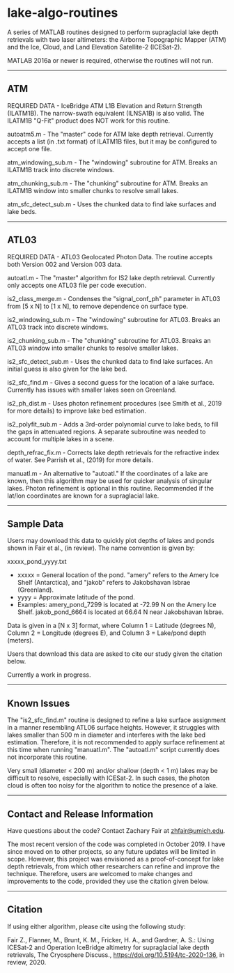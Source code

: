 # lake-algo-routines

A series of MATLAB routines designed to perform supraglacial lake depth retrievals with two laser altimeters: the Airborne Topographic Mapper (ATM) and the Ice, Cloud, and Land Elevation Satellite-2 (ICESat-2).

MATLAB 2016a or newer is required, otherwise the routines will not run.

--------------------------------------------------------------------------------
## ATM
REQUIRED DATA - IceBridge ATM L1B Elevation and Return Strength (ILATM1B). The narrow-swath equivalent (ILNSA1B) is also valid. The ILATM1B "Q-Fit" product does NOT work for this routine.

autoatm5.m - The "master" code for ATM lake depth retrieval. Currently accepts a list (in .txt format) of ILATM1B files, but it may be configured to accept one file.

atm_windowing_sub.m - The "windowing" subroutine for ATM. Breaks an ILATM1B track into discrete windows.

atm_chunking_sub.m - The "chunking" subroutine for ATM. Breaks an ILATM1B window into smaller chunks to resolve small lakes.

atm_sfc_detect_sub.m - Uses the chunked data to find lake surfaces and lake beds.

--------------------------------------------------------------------------------
## ATL03
REQUIRED DATA - ATL03 Geolocated Photon Data. The routine accepts both Version 002 and Version 003 data. 

autoatl.m - The "master" algorithm for IS2 lake depth retrieval. Currently only accepts one ATL03 file per code execution.

is2_class_merge.m - Condenses the "signal_conf_ph" parameter in ATL03 from [5 x N] to [1 x N], to remove dependence on surface type.

is2_windowing_sub.m - The "windowing" subroutine for ATL03. Breaks an ATL03 track into discrete windows.

is2_chunking_sub.m - The "chunking" subroutine for ATL03. Breaks an ATL03 window into smaller chunks to resolve smaller lakes.

is2_sfc_detect_sub.m - Uses the chunked data to find lake surfaces. An initial guess is also given for the lake bed.

is2_sfc_find.m - Gives a second guess for the location of a lake surface. Currently has issues with smaller lakes seen on Greenland.

is2_ph_dist.m - Uses photon refinement procedures (see Smith et al., 2019 for more details) to improve lake bed estimation. 

is2_polyfit_sub.m - Adds a 3rd-order polynomial curve to lake beds, to fill the gaps in attenuated regions. A separate subroutine was needed to account for multiple lakes in a scene.

depth_refrac_fix.m - Corrects lake depth retrievals for the refractive index of water. See Parrish et al., (2019) for more details.

manuatl.m - An alternative to "autoatl." If the coordinates of a lake are known, then this algorithm may be used for quicker analysis of singular lakes. Photon refinement is optional in this routine. Recommended if the lat/lon coordinates are known for a supraglacial lake.

--------------------------------------------------------------------------------
## Sample Data

Users may download this data to quickly plot depths of lakes and ponds shown in Fair et al., (in review). The name convention
is given by:

xxxxx_pond_yyyy.txt
  - xxxxx = General location of the pond. "amery" refers to the Amery Ice Shelf (Antarctica), and "jakob" refers to Jakobshavan  Isbrae (Greenland).
  - yyyy = Approximate latitude of the pond. 
  - Examples: amery_pond_7299 is located at -72.99 N on the Amery Ice Shelf. jakob_pond_6664 is located at 66.64 N near Jakobshavan Isbrae.
  
Data is given in a [N x 3] format, where Column 1 = Latitude (degrees N), Column 2 = Longitude (degrees E), and Column 3 = Lake/pond depth (meters).

Users that download this data are asked to cite our study given the citation below.

Currently a work in progress.

--------------------------------------------------------------------------------
## Known Issues

The "is2_sfc_find.m" routine is designed to refine a lake surface assignment in a manner resembling ATL06 surface heights. However, it struggles with lakes smaller than 500 m in diameter and interferes with the lake bed estimation. Therefore, it is not recommended to apply surface refinement at this time when running "manuatl.m". The "autoatl.m" script currently does not incorporate this routine.

Very small (diameter < 200 m) and/or shallow (depth < 1 m) lakes may be difficult to resolve, especially with ICESat-2. In such cases, the photon cloud is often too noisy for the algorithm to notice the presence of a lake. 


--------------------------------------------------------------------------------
## Contact and Release Information

Have questions about the code? Contact Zachary Fair at zhfair@umich.edu.

The most recent version of the code was completed in October 2019. I have since moved on to other projects, so any future updates will be limited in scope. However, this project was envisioned as a proof-of-concept for lake depth retrievals, from which other researchers can refine and improve the technique. Therefore, users are welcomed to make changes and improvements to the code, provided they use the citation given below. 


--------------------------------------------------------------------------------
## Citation

If using either algorithm, please cite using the following study:

Fair Z., Flanner, M., Brunt, K. M., Fricker, H. A., and Gardner, A. S.: Using ICESat-2 and Operation IceBridge altimetry for supraglacial lake depth retrievals, The Cryosphere Discuss.,  https://doi.org/10.5194/tc-2020-136, in review, 2020.
